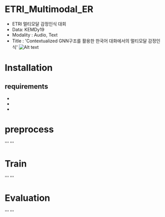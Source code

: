 # ETRI_Multimodal_ER
* ETRI 멀티모달 감정인식 대회
* Data: KEMDy19
* Modality : Audio, Text 
* Title : 'Contextualized GNN구조를 활용한 한국어 대화에서의 멀티모달 감정인식'
![Alt text](/path/to/img.jpg)
# Installation
## requirements
* 
*
*

# preprocess
'''
'''
# Train
'''
'''
# Evaluation
'''
'''
